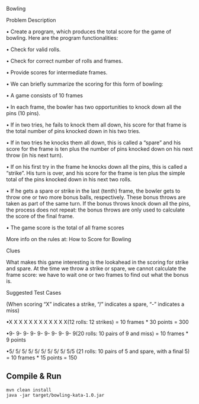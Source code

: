 Bowling

Problem Description


• Create a program, which produces the total score for the game of bowling. Here are
  the program functionalities:
  
• Check for valid rolls.

• Check for correct number of rolls and frames.

• Provide scores for intermediate frames.

• We can briefly summarize the scoring for this form of bowling:

• A game consists of 10 frames

• In each frame, the bowler has two opportunities to knock down all the pins (10 pins).

• If in two tries, he fails to knock them all down, his score for that frame is the total
  number of pins knocked down in his two tries.

• If in two tries he knocks them all down, this is called a “spare” and his score for the
  frame is ten plus the number of pins knocked down on his next throw (in his next
  turn).

• If on his first try in the frame he knocks down all the pins, this is called a “strike”. His
  turn is over, and his score for the frame is ten plus the simple total of the pins
  knocked down in his next two rolls.

• If he gets a spare or strike in the last (tenth) frame, the bowler gets to throw one or
  two more bonus balls, respectively. These bonus throws are taken as part of the
  same turn. If the bonus throws knock down all the pins, the process does not repeat:
  the bonus throws are only used to calculate the score of the final frame.

• The game score is the total of all frame scores


More info on the rules at: How to Score for Bowling

Clues

What makes this game interesting is the lookahead in the scoring for strike and spare. At the
time we throw a strike or spare, we cannot calculate the frame score: we have to wait one or
two frames to find out what the bonus is.

Suggested Test Cases

(When scoring “X” indicates a strike, “/” indicates a spare, “-” indicates a miss)


•X X X X X X X X X X X X(12 rolls: 12 strikes) = 10 frames * 30 points = 300

•9- 9- 9- 9- 9- 9- 9- 9- 9- 9(20 rolls: 10 pairs of 9 and miss) = 10 frames * 9 points

•5/ 5/ 5/ 5/ 5/ 5/ 5/ 5/ 5/ 5/5 (21 rolls: 10 pairs of 5 and spare, with a final 5) = 10
frames * 15 points = 150


Compile & Run
-------------

    mvn clean install
    java -jar target/bowling-kata-1.0.jar 
    




